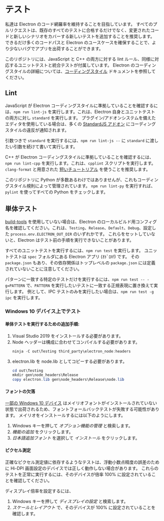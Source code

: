 # テスト

私達は Electron のコード網羅率を維持することを目指しています。 すべてのプルリクエストは、既存のすべてのテストに合格するだけでなく、変更されたコードと新しいシナリオをカバーする新しいテストを追加することを推奨します。 できるだけ多くのコードパスと Electron のユースケースを確保することで、より少ないバグでアプリを出荷することができます。

このリポジトリには、JavaScript と C++ の両方に対する lint ルール、同様に対応するユニットテストと統合テストが付属しています。 Electron のコーディングスタイルの詳細については、[コーディングスタイル](coding-style.md) ドキュメントを参照してください。

## Lint

JavaScript が Electron コーディングスタイルに準拠していることを確認するには、`npm run lint-js` を実行します。これは、Electron 自身とユニットテストの両方に対し `standard` を実行します。 プラグイン/アドオンシステムを備えたエディタを使用している場合は、多くの [StandardJS アドオン](https://standardjs.com/#are-there-text-editor-plugins) にコーディングスタイルの違反が通知されます。

引数つきで `standard` を実行するには、`npm run lint-js --` に `standard` に渡したい引数を続けて書いて実行します。

C++ が Electron コーディングスタイルに準拠していることを確認するには、`npm run lint-cpp` を実行します。これは、`cpplint` スクリプトを実行します。 `clang-format` と用意された [短いチュートリアル](clang-format.md) を使うことを推奨します。

このリポジトリに Python が多数あるわけではありませんが、これもコーディングスタイル規則によって管理されています。 `npm run lint-py` を実行すれば、`pylint` を使ってすべての Python をチェックします。

## 単体テスト

[build-tools](https://github.com/electron/build-tools) を使用していない場合は、Electron のローカルビルド用コンフィグ名を確認してください。これは、`Testing`、`Release`、`Default`、`Debug`、設定した `process.env.ELECTRON_OUT_DIR` のいずれかです。 これらをセットしていないと、Electron はテスト前の手順を実行できないことがあります。

すべてのユニットテストを実行するには、`npm run test` を実行します。 ユニットテストは `spec` フォルダにある Electron アプリ (ｵﾄﾞﾛｷ!) です。 その `package.json` もあり、その依存関係はトップレベルの `package.json` には定義されていないことに注意してください。

パターンに一致する特定のテストだけを実行するには、`npm run test -- -g=PATTERN` で、`PATTERN` を実行したいテストに一致する正規表現に置き換えて実行します。 例として、IPC テストのみを実行したい場合は、`npm run test -g ipc` を実行します。

### Windows 10 デバイス上でテスト

#### 単体テストを実行するための追加手順:

1. Visual Studio 2019 をインストールする必要があります。
2. Node ヘッダーは構成に合わせてコンパイルする必要があります。
   ```powershell
   ninja -C out\Testing third_party\electron_node:headers
   ```
3. electron.lib を node.lib としてコピーする必要があります。
   ```powershell
   cd out\Testing
   mkdir gen\node_headers\Release
   copy electron.lib gen\node_headers\Release\node.lib
   ```

#### フォントの欠落

[一部の Windows 10 デバイス](https://docs.microsoft.com/en-us/typography/fonts/windows_10_font_list) はメイリオフォントがインストールされていない状態で出荷されるため、フォントフォールバックテストが失敗する可能性があります。 メイリオをインストールするには以下のようにします。
1. Windows キーを押して _オプション機能の管理_ と検索します。
2. _機能の追加_ をクリックします。
3. _日本語追加フォント_ を選択して _インストール_ をクリックします。

#### ピクセル測定

正確なピクセル測定値に依存するようなテストは、浮動小数点精度の誤差のために Hi-DPI 画面設定のデバイスでは正しく動作しない場合があります。 これらのテストを正常に実行するには、そのデバイスが倍率 100% に設定されていることを確認してください。

ディスプレイ倍率を設定するには、
1. Windows キーを押して _ディスプレイの設定_ と検索します。
2. _スケールとレイアウト_ で、そのデバイスが 100% に設定されていることを確認します。
